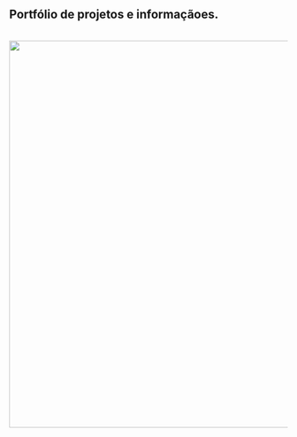 <div> 
<h2>Portfólio de projetos e informaçãoes.</h2>
 <br>
<img src="https://user-images.githubusercontent.com/101026041/185454691-452ff5da-2e76-4c99-8048-2fccc6eebce6.jpg" width="700px" />
 </div>
